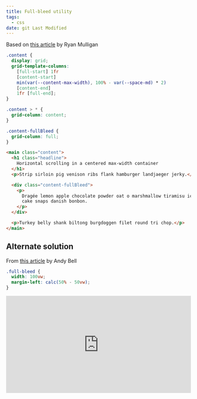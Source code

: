 ```yaml
---
title: Full-bleed utility
tags:
  - css
date: git Last Modified
---
```


Based on [this article](https://ryanmulligan.dev/blog/x-scrolling-centered-max-width-container/) by Ryan Mulligan

```css
.content {
  display: grid;
  grid-template-columns:
    [full-start] 1fr
    [content-start]
    min(var(--content-max-width), 100% - var(--space-md) * 2)
    [content-end]
    1fr [full-end];
}

.content > * {
  grid-column: content;
}

.content-fullBleed {
  grid-column: full;
}
```

```html
<main class="content">
  <h1 class="headline">
    Horizontal scrolling in a centered max-width container
  </h1>
  <p>Strip sirloin pig venison ribs flank hamburger landjaeger jerky.</p>

  <div class="content-fullBleed">
    <p>
      Dragée lemon apple chocolate powder oat o marshmallow tiramisu ice gummies
      cake snaps danish bonbon.
    </p>
  </div>

  <p>Turkey belly shank biltong burgdoggen filet round tri chop.</p>
</main>
```

## Alternate solution

From [this article](https://archive.hankchizljaw.com/wrote/creating-a-full-bleed-css-utility/) by Andy Bell

```css
.full-bleed {
  width: 100vw;
  margin-left: calc(50% - 50vw);
}
```

<iframe
  height="265"
  style="width: 100%;"
  scrolling="no"
  title="Piccalilli Demo - Full Bleed Utility"
  src="https://codepen.io/andybelldesign/embed/vYOJjNw?height=265&theme-id=light&default-tab=result"
  frameborder="no"
  allowtransparency="true"
  allowfullscreen="true"
>
  See the Pen{' '}
  <a href="https://codepen.io/andybelldesign/pen/vYOJjNw">
    Piccalilli Demo - Full Bleed Utility
  </a>{' '}
  by Andy Bell (<a href="https://codepen.io/andybelldesign">@andybelldesign</a>)
  on <a href="https://codepen.io">CodePen</a>.
</iframe>

